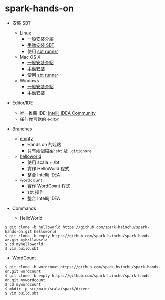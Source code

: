 # spark-hands-on

* 安裝 SBT
  * Linux
    * [一般安裝介紹](http://www.scala-sbt.org/0.13/docs/Installing-sbt-on-Linux.html)
    * [手動安裝 SBT](http://www.scala-sbt.org/0.13/docs/Manual-Installation.html#Unix)
    * 使用 [sbt runner](https://github.com/paulp/sbt-extras)
  * Mac OS X
    * [一般安裝介紹](http://www.scala-sbt.org/0.13/docs/Installing-sbt-on-Mac.html)
    * [手動安裝](http://www.scala-sbt.org/0.13/docs/Manual-Installation.html#Unix)
    * 使用 [sbt runner](https://github.com/paulp/sbt-extras)
  * Windows
    * [一般安裝介紹](http://www.scala-sbt.org/0.13/docs/Installing-sbt-on-Windows.html)
    * [手動安裝](http://www.scala-sbt.org/0.13/docs/Manual-Installation.html#Windows)

* Editor/IDE
  * 唯一推薦 IDE: [Intellij IDEA Community](https://www.jetbrains.com/idea/download/)
  * 任何你喜歡的 editor

* Branches
  * [empty](https://github.com/spark-hsinchu/spark-hands-on/tree/empty)
     * Hands on 的起點
     * 只有兩個檔案: `sbt` 及 `.gitignore`
  * [helloworld](https://github.com/spark-hsinchu/spark-hands-on/tree/helloworld)
     * 使用 scala + sbt
     * 實作 HelloWorld 程式
     * 整合 Intellij IDEA
  * [wordcount](https://github.com/spark-hsinchu/spark-hands-on/tree/wordcount)
     * 實作 WordCount 程式
     * sbt 操作
     * 整合 Intellij IDEA

* Commands
  * HelloWorld
```
$ git clone -b helloworld https://github.com/spark-hsinchu/spark-hands-on.git helloworld
$ git clone -b empty https://github.com/spark-hsinchu/spark-hands-on.git myhelloworld
$ cd myhelloworld
$ vim build.sbt
```
  * WordCount
```
$ git clone -b wordcount https://github.com/spark-hsinchu/spark-hands-on.git wordcount
$ git clone -b empty https://github.com/spark-hsinchu/spark-hands-on.git mywordcount
$ cd mywordcount
$ mkdir -p src/main/scala/spark/driver
$ vim build.sbt
```
